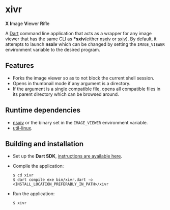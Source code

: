 <!-- markdownlint-disable-file MD014 -->
# xivr

**X** **I**mage **V**iewer **R**ifle

A [Dart][1] command line application that acts as a wrapper for any image viewer
that has the same CLI as **\*sxiv**(either [nsxiv][2] or [sxiv][3]). By default,
it attempts to launch **nsxiv** which can be changed by setting the
`IMAGE_VIEWER` environment variable to the desired program.

## Features

- Forks the image viewer so as to not block the current shell session.
- Opens in thumbnail mode if any argument is a directory.
- If the argument is a single compatible file, opens all compatible files in its
parent directory which can be browsed around.

## Runtime dependencies

- [nsxiv][2] or the binary set in the `IMAGE_VIEWER` environment variable.
- [util-linux][4].

## Building and installation

- Set up the **Dart SDK**, [instructions are available here][5].
- Compile the application:

  ```shell
  $ cd xivr
  $ dart compile exe bin/xivr.dart -o <INSTALL_LOCATION_PREFERABLY_IN_PATH>/xivr
  ```

- Run the application:

  ```shell
  $ xivr
  ```

[1]: https://dart.dev
[2]: https://nsxiv.codeberg.page/
[3]: https://github.com/xyb3rt/sxiv
[4]: https://github.com/util-linux/util-linux
[5]: https://dart.dev/get-dart
